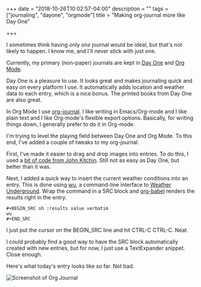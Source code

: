 +++
date = "2018-10-26T10:02:57-04:00"
description = ""
tags = ["journaling", "dayone", "orgmode"]
title = "Making org-journal more like Day One"

+++

I sometimes think having only _one_ journal would be ideal, but that's not likely to happen. I know me, and I'll never stick with just one.

Currently, my primary (non-paper) journals are kept in <a
href="https://dayoneapp.com">Day One</a> and <a href="https://orgmode.org">Org
Mode</a>.

Day One is a pleasure to use. It looks great and makes journaling quick and easy
on every platform I use. It automatically adds location and weather data to each
entry, which is a nice bonus. The printed books from Day One are also great.

In Org Mode I use <a
href="https://github.com/bastibe/org-journal">org-journal</a>. I like writing in
Emacs/Org-mode and I like plain text and I like Org-mode's flexible export
options. Basically, for writing things down, I generally prefer to do it in
Org-mode.

I'm trying to level the playing field between Day One and Org Mode. To this end, I've added a couple of tweaks to my org-journal.

First, I've made it easier to drag and drop images into entries. To do this, I
used a [bit of code from John
Kitchin](http://kitchingroup.cheme.cmu.edu/blog/2015/07/10/Drag-images-and-files-onto-org-mode-and-insert-a-link-to-them/). Still not as easy as Day One, but better than it was.

Next, I added a quick way to insert the current weather conditions into an
entry. This is done using [wu](https://github.com/sramsay/wu), a command-line
interface to [Weather Underground](http://www.wunderground.com/). Wrap the
command in a SRC block and
[org-babel](https://orgmode.org/worg/org-contrib/babel/) renders the results
right in the entry.

```
#+BEGIN_SRC sh :results value verbatim
wu 
#+END_SRC
```
I just put the cursor on the BEGIN_SRC line and hit CTRL-C CTRL-C. Neat.

I could probably find a good way to have the SRC block automatically created
with new entries, but for now, I just use a TextExpander snippet. Close enough.

Here's what today's entry looks like so far. Not bad.

![Screenshot of Org Journal](/img/2018/2018-10-26_weather-orgmode-screen.png)


